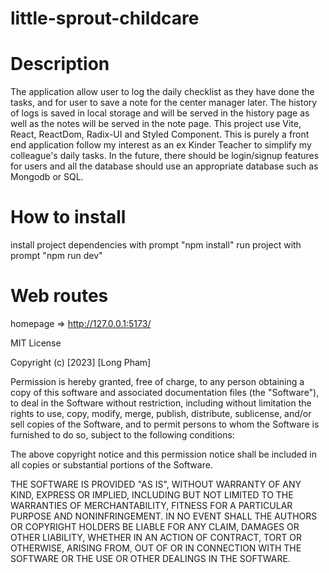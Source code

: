 # little-sprout-childcare

# Description 
The application allow user to log the daily checklist as they have done the tasks, and for user to save a note for the center manager later. The history of logs is saved in local storage and will be served in the history page as well as the notes will be served in the note page.
This project use Vite, React, ReactDom, Radix-UI and Styled Component. This is purely a front end application follow my interest as an ex Kinder Teacher to simplify my colleague's daily tasks.
In the future, there should be login/signup features for users and all the database should use an appropriate database such as Mongodb or SQL.

# How to install
install project dependencies with prompt "npm install"
run project with prompt "npm run dev"

# Web routes
homepage =>  http://127.0.0.1:5173/



MIT License

Copyright (c) [2023] [Long Pham]

Permission is hereby granted, free of charge, to any person obtaining a copy
of this software and associated documentation files (the "Software"), to deal
in the Software without restriction, including without limitation the rights
to use, copy, modify, merge, publish, distribute, sublicense, and/or sell
copies of the Software, and to permit persons to whom the Software is
furnished to do so, subject to the following conditions:

The above copyright notice and this permission notice shall be included in all
copies or substantial portions of the Software.

THE SOFTWARE IS PROVIDED "AS IS", WITHOUT WARRANTY OF ANY KIND, EXPRESS OR
IMPLIED, INCLUDING BUT NOT LIMITED TO THE WARRANTIES OF MERCHANTABILITY,
FITNESS FOR A PARTICULAR PURPOSE AND NONINFRINGEMENT. IN NO EVENT SHALL THE
AUTHORS OR COPYRIGHT HOLDERS BE LIABLE FOR ANY CLAIM, DAMAGES OR OTHER
LIABILITY, WHETHER IN AN ACTION OF CONTRACT, TORT OR OTHERWISE, ARISING FROM,
OUT OF OR IN CONNECTION WITH THE SOFTWARE OR THE USE OR OTHER DEALINGS IN THE
SOFTWARE.
